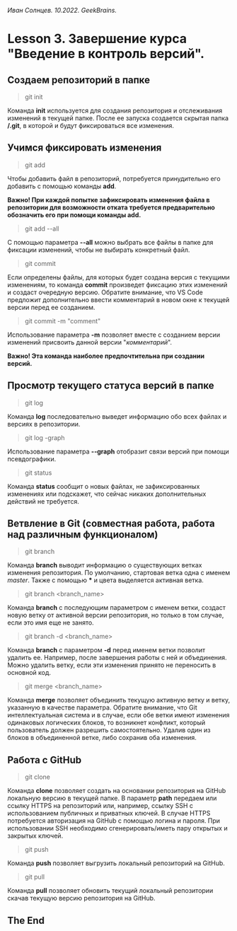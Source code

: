 *Иван Солнцев. 10.2022. GeekBrains.*

# Lesson 3. Завершение курса "Введение в контроль версий".

## Создаем репозиторий в папке

> git init

Команда **init** используется для создания репозитория и отслеживания изменений в текущей папке. После ее запуска создается скрытая папка **/.git**, в которой и будут фиксироваться все изменения.

## Учимся фиксировать изменения

> git add <filename>

Чтобы добавить файл в репозиторий, потребуется принудительно его добавить с помощью команды **add**.

**Важно! При каждой попытке зафиксировать изменения файла в репозитории для возможности отката требуется предварительно обозначить его при помощи команды add.**

> git add --all

 С помощью параметра **--all** можно выбрать все файлы в папке для фиксации изменений, чтобы не выбирать конкретный файл.

> git commit

Если определены файлы, для которых будет создана версия с текущими изменениям, то команда **commit** произведет фиксацию этих изменений и создаст очередную версию. Обратите внимание, что VS Code предложит дополнительно ввести комментарий в новом окне к текущей версии перед ее созданием.

> git commit -m "comment"

Использование параметра **-m** позволяет вместе с созданием версии изменений присвоить данной версии "*комментарий*".

**Важно! Эта команда наиболее предпочтительна при создании версий.**

## Просмотр текущего статуса версий в папке

> git log

Команда **log** последовательно выведет информацию обо всех файлах и версиях в репозитории.

> git log -graph

Использование параметра **--graph** отобразит связи версий при помощи псевдографики.

> git status

Команда **status** сообщит о новых файлах, не зафиксированных изменениях или подскажет, что сейчас никаких дополнительных действий не требуется.

## Ветвление в Git (совместная работа, работа над различным функционалом)

> git branch

Команда **branch** выводит информацию о существующих ветках изменения репозитория. По умолчанию, стартовая ветка одна с именем *master*. Также с помощью __*__ и цвета выделяется активная ветка.

> git branch <branch_name>

Команда **branch** с последующим параметром с именем ветки, создаст новую ветку от активной версии репозитория, но только в том случае, если это имя еще не занято.

> git branch -d <branch_name>

Команда **branch** с параметром **-d** перед именем ветки позволит удалить ее. Например, после завершения работы с ней и объединения. Можно удалить ветку, если эти изменения принято не переносить в основной код.

> git merge <branch_name>

Команда **merge** позволяет объединить текущую активную ветку и ветку, указанную в качестве параметра. Обратите внимание, что Git интеллектуальная система и в случае, если обе ветки имеют изменения одинаковых логических блоков, то возникнет конфликт, который пользователь должен разрешить самостоятельно. Удалив один из блоков в объединенной ветке, либо сохранив оба изменения.

## Работа с GitHub

> git clone <path>

Команда **clone** позволяет создать на основании репозитория на GitHub локальную версию в текущей папке. В параметр **path** передаем или ссылку HTTPS на репозиторий или, например, ссылку SSH с использованием публичных и приватных ключей. В случае HTTPS потребуется авторизация на GitHub с помощью логина и пароля. При использовании SSH необходимо сгенерировать/иметь пару открытых и закрытых ключей.

> git push

Команда **push** позволяет выгрузить локальный репозиторий на GitHub.

> git pull

Команда **pull** позволяет обновить текущий локальный репозитории скачав текущую версию репозитория на GitHub.

## The End